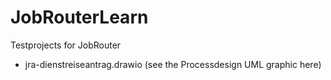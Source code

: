 # JobRouterLearn
Testprojects for JobRouter

- jra-dienstreiseantrag.drawio (see the Processdesign UML graphic here)
